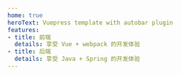 ```yaml
---
home: true
heroText: Vuepress template with autobar plugin
features:
- title: 前端
  details: 享受 Vue + webpack 的开发体验
- title: 后端
  details: 享受 Java + Spring 的开发体验
---
```

